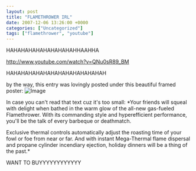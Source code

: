 ```yaml
---
layout: post
title: "FLAMETHROWER IRL"
date: 2007-12-06 13:26:00 +0000
categories: ["Uncategorized"]
tags: ["flamethrower", "youtube"]
---
```


HAHAHAHAHAHAHAHAHAHHAAHHA

http://www.youtube.com/watch?v=QNu0sR89_BM

HAHAHAHAHAHAHAHAHAHAHAHAHAH

by the way, this entry was lovingly posted under this beautiful framed poster:
![Image](http://i97.photobucket.com/albums/l202/judytuna/zoom_tf2-poster_flamethrower.jpg)

In case you can't read that text cuz it's too small:
*Your friends will squeal with delight when bathed in the warm glow of the all-new gas-fueled Flamethrower. With its commanding style and hyperefficient performance, you'll be the talk of every barbeque or deathmatch.

Exclusive thermal controls automatically adjust the roasting time of your fowl or foe from near or far. And with instant Mega-Thermal flame dispersal and propane cylinder incendiary ejection, holiday dinners will be a thing of the past.*

WANT TO BUYYYYYYYYYYYY